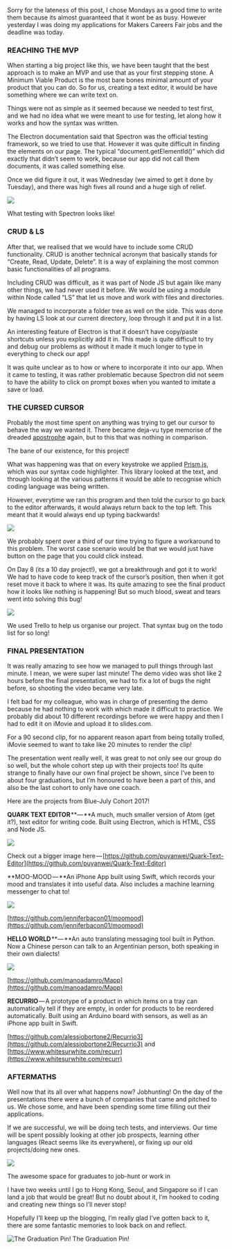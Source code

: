 Sorry for the lateness of this post, I chose Mondays as a good time to write them because its almost guaranteed that it wont be as busy. However yesterday I was doing my applications for Makers Careers Fair jobs and the deadline was today.

### REACHING THE MVP

When starting a big project like this, we have been taught that the best approach is to make an MVP and use that as your first stepping stone. A Minimum Viable Product is the most bare bones minimal amount of your product that you can do. So for us, creating a text editor, it would be have something where we can write text on.

Things were not as simple as it seemed because we needed to test first, and we had no idea what we were meant to use for testing, let along how it works and how the syntax was written.

The Electron documentation said that Spectron was the official testing framework, so we tried to use that. However it was quite difficult in finding the elements on our page. The typical “document.getElementId()” which did exactly that didn’t seem to work, because our app did not call them documents, it was called something else.

Once we did figure it out, it was Wednesday (we aimed to get it done by Tuesday), and there was high fives all round and a huge sigh of relief.

![](https://cdn-images-1.medium.com/max/800/0*GDtTGT50xmj_Oc9i.gif)

What testing with Spectron looks like!

### CRUD & LS

After that, we realised that we would have to include some CRUD functionality. CRUD is another technical acronym that basically stands for “Create, Read, Update, Delete”. It is a way of explaining the most common basic functionalities of all programs.

Including CRUD was difficult, as it was part of Node JS but again like many other things, we had never used it before. We would be using a module within Node called “LS” that let us move and work with files and directories.

We managed to incorporate a folder tree as well on the side. This was done by having LS look at our current directory, loop through it and put it in a list.

An interesting feature of Electron is that it doesn’t have copy/paste shortcuts unless you explicitly add it in. This made is quite difficult to try and debug our problems as without it made it much longer to type in everything to check our app!

It was quite unclear as to how or where to incorporate it into our app. When it came to testing, it was rather problematic because Spectron did not seem to have the ability to click on prompt boxes when you wanted to imitate a save or load.

### THE CURSED CURSOR

Probably the most time spent on anything was trying to get our cursor to behave the way we wanted it. There became deja-vu type memorise of the dreaded [apostrophe](https://medium.com/@pyan/apostrophe-apocalypse-b375158e6b41) again, but to this that was nothing in comparison.

The bane of our existence, for this project!

What was happening was that on every keystroke we applied [Prism.js](http://prismjs.com/), which was our syntax code highlighter. This library looked at the text, and through looking at the various patterns it would be able to recognise which coding language was being written.

However, everytime we ran this program and then told the cursor to go back to the editor afterwards, it would always return back to the top left. This meant that it would always end up typing backwards!

![](https://cdn-images-1.medium.com/max/800/0*LfsxMVs-F3Mb9UsM.gif)

We probably spent over a third of our time trying to figure a workaround to this problem. The worst case scenario would be that we would just have button on the page that you could click instead.

On Day 8 (its a 10 day project!), we got a breakthrough and got it to work! We had to have code to keep track of the cursor’s position, then when it got reset move it back to where it was. Its quite amazing to see the final product how it looks like nothing is happening! But so much blood, sweat and tears went into solving this bug!

![](https://cdn-images-1.medium.com/max/800/0*TprElgzUYgPv8kJ5.png)

We used Trello to help us organise our project. That syntax bug on the todo list for so long!

### FINAL PRESENTATION

It was really amazing to see how we managed to pull things through last minute. I mean, we were super last minute! The demo video was shot like 2 hours before the final presentation, we had to fix a lot of bugs the night before, so shooting the video became very late.

I felt bad for my colleague, who was in charge of presenting the demo because he had nothing to work with which made it difficult to practice. We probably did about 10 different recordings before we were happy and then I had to edit it on iMovie and upload it to slides.com.

For a 90 second clip, for no apparent reason apart from being totally trolled, iMovie seemed to want to take like 20 minutes to render the clip!

The presentation went really well, it was great to not only see our group do so well, but the whole cohort step up with their projects too! Its quite strange to finally have our own final project be shown, since I’ve been to about four graduations, but I’m honoured to have been a part of this, and also be the last cohort to only have one coach.

Here are the projects from Blue-July Cohort 2017!

**QUARK TEXT EDITOR** **— **A much, much smaller version of Atom (get it?), text editor for writing code. Built using Electron, which is HTML, CSS and Node JS.

![](https://cdn-images-1.medium.com/max/800/1*-5UsA7lsraH38uSenCz9DA.gif)

Check out a bigger image here — [https://github.com/puyanwei/Quark-Text-Editor](https://github.com/puyanwei/Quark-Text-Editor)

**MOO-MOOD — **An iPhone App built using Swift, which records your mood and translates it into useful data. Also includes a machine learning messenger to chat to!

![](https://cdn-images-1.medium.com/max/800/0*bnJKrtbQMY1MaKT-.gif)

[https://github.com/jenniferbacon01/moomood](https://github.com/jenniferbacon01/moomood)

**HELLO WORLD** **— **An auto translating messaging tool built in Python. Now a Chinese person can talk to an Argentinian person, both speaking in their own dialects!

![](https://cdn-images-1.medium.com/max/800/0*F9Fwqse_LcNsErtG.png)

[https://github.com/manoadamro/Mapp](https://github.com/manoadamro/Mapp)

**RECURRIO** — A prototype of a product in which items on a tray can automatically tell if they are empty, in order for products to be reordered automatically. Built using an Arduino board with sensors, as well as an iPhone app built in Swift.

[https://github.com/alessiobortone2/Recurrio3](https://github.com/alessiobortone2/Recurrio3) and [https://www.whitesurwhite.com/recurr](https://www.whitesurwhite.com/recurr)

### AFTERMATHS

Well now that its all over what happens now? Jobhunting! On the day of the presentations there were a bunch of companies that came and pitched to us. We chose some, and have been spending some time filling out their applications.

If we are successful, we will be doing tech tests, and interviews. Our time will be spent possibly looking at other job prospects, learning other languages (React seems like its everywhere), or fixing up our old projects/doing new ones.

![](https://cdn-images-1.medium.com/max/800/0*Ih5WIVyiZzPTaJk1.jpg)

The awesome space for graduates to job-hunt or work in

I have two weeks until I go to Hong Kong, Seoul, and Singapore so if I can land a job that would be great! But no doubt about it, I’m hooked to coding and creating new things so I’ll never stop!

Hopefully I’ll keep up the blogging, I’m really glad I’ve gotten back to it, there are some fantastic memories to look back on and reflect.

![The Graduation Pin!](https://cdn-images-1.medium.com/max/800/1*UaXr-Cbj1BtHf7HPX6f3JA.jpeg)
The Graduation Pin!
